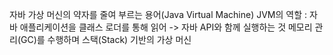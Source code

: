 자바 가상 머신의 약자를 줄여 부르는 용어(Java Virtual Machine)
JVM의 역할 : 자바 애플리케이션을 클래스 로더를 통해 읽어 -> 자바 API와 함께 실행하는 것
메모리 관리(GC)를 수행하며 스택(Stack) 기반의 가상 머신